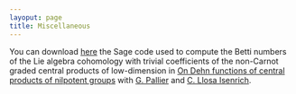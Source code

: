 ```yaml
---
layoput: page
title: Miscellaneous
---
```


You can download <a href="/cohomology.py" download>here</a> the Sage code used to compute the Betti numbers of the Lie algebra cohomology with trivial coefficients of the non-Carnot graded central products of low-dimension in [On Dehn functions of central products of nilpotent groups](https://jeronimomaths.github.io/publications/)  with [G. Pallier](https://pallier.org/gabriel/) and [C. Llosa Isenrich](https://www.math.kit.edu/user/llosa/index.html).
